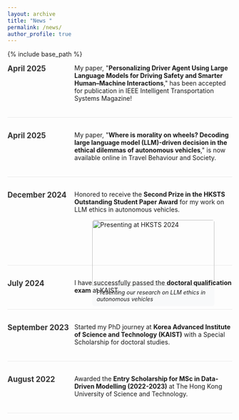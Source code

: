 ```yaml
---
layout: archive
title: "News "
permalink: /news/
author_profile: true
---
```


{% include base_path %}

<ul class="news-list-full">
  <li class="news-item-full">
    <h3 class="news-date-full">April 2025</h3>
    <div class="news-content-full">
      <p>My paper, "<strong>Personalizing Driver Agent Using Large Language Models for Driving Safety and Smarter Human–Machine Interactions</strong>," has been accepted for publication in IEEE Intelligent Transportation Systems Magazine!</p>
    </div>
  </li>

  <li class="news-item-full">
    <h3 class="news-date-full">April 2025</h3>
    <div class="news-content-full">
      <p>My paper, "<strong>Where is morality on wheels? Decoding large language model (LLM)-driven decision in the ethical dilemmas of autonomous vehicles</strong>," is now available online in Travel Behaviour and Society.</p>
    </div>
  </li>


  <li class="news-item-full">
    <h3 class="news-date-full">December 2024</h3>
    <div class="news-content-full">
      <p>Honored to receive the <strong>Second Prize in the HKSTS Outstanding Student Paper Award</strong> for my work on LLM ethics in autonomous vehicles.</p>
      <figure class="news-image">
        <img src="{{ base_path }}/images/news/hksts-presentation-2024.jpg" alt="Presenting at HKSTS 2024">
        <figcaption>Presenting our research on LLM ethics in autonomous vehicles</figcaption>
      </figure>
    </div>
  </li>

  <li class="news-item-full">
    <h3 class="news-date-full">July 2024</h3>
    <div class="news-content-full">
      <p>I have successfully passed the <strong>doctoral qualification exam</strong> at KAIST.</p>
    </div>
  </li>


  <li class="news-item-full">
    <h3 class="news-date-full">September 2023</h3>
    <div class="news-content-full">
      <p>Started my PhD journey at <strong>Korea Advanced Institute of Science and Technology (KAIST)</strong> with a Special Scholarship for doctoral studies.</p>
    </div>
  </li>

  <li class="news-item-full">
    <h3 class="news-date-full">August 2022</h3>
    <div class="news-content-full">
      <p>Awarded the <strong>Entry Scholarship for MSc in Data-Driven Modelling (2022-2023)</strong> at The Hong Kong University of Science and Technology.</p>
    </div>
  </li>
</ul>

<style>
  .news-list-full {
    list-style-type: none;
    padding: 0;
    margin: 0;
  }
  
  .news-item-full {
    margin-bottom: 30px;
    border-bottom: 1px solid #eaeaea;
    padding-bottom: 20px;
    display: flex;
    flex-wrap: wrap;
  }
  
  .news-date-full {
    flex: 0 0 150px;
    font-size: 1.2em;
    margin: 0;
    color: #333;
    font-weight: bold;
  }
  
  .news-content-full {
    flex: 1;
    min-width: 300px;
  }
  
  .news-content-full p {
    margin-top: 0;
  }
  
  .news-image {
    max-width: 100%;
    margin-top: 15px;
    border-radius: 5px;
    overflow: hidden;
  }
  
  .news-image img {
    width: 100%;
    max-width: 600px;
    display: block;
  }
  
  .news-image figcaption {
    padding: 8px 10px;
    background: #f8f9fa;
    font-style: italic;
    font-size: 0.9em;
  }
  
  @media (max-width: 768px) {
    .news-item-full {
      flex-direction: column;
    }
    
    .news-date-full {
      flex: 0 0 100%;
      margin-bottom: 10px;
    }
  }
</style>